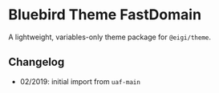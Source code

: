 # Bluebird Theme FastDomain

A lightweight, variables-only theme package for `@eigi/theme`.

## Changelog

- 02/2019: initial import from `uaf-main`
